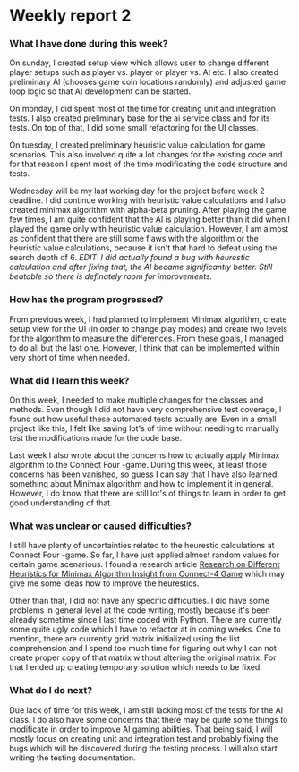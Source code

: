 # Weekly report 2

### What I have done during this week?

On sunday, I created setup view which allows user to change different player setups such as player vs. player or player vs. AI etc. I also created preliminary AI (chooses game coin locations randomly) and adjusted game loop logic so that AI development can be started.

On monday, I did spent most of the time for creating unit and integration tests. I also created preliminary base for the ai service class and for its tests. On top of that, I did some small refactoring for the UI classes.

On tuesday, I created preliminary heuristic value calculation for game scenarios. This also involved quite a lot changes for the existing code and for that reason I spent most of the time modificating the code structure and tests.

Wednesday will be my last working day for the project before week 2 deadline. I did continue working with heuristic value calculations and I also created minimax algorithm with alpha-beta pruning. After playing the game few times, I am quite confident that the AI is playing better than it did when I played the game only with heuristic value calculation. However, I am almost as confident that there are still some flaws with the algorithm or the heuristic value calculations, because it isn't that hard to defeat using the search depth of 6. *EDIT: I did actually found a bug with heurestic calculation and after fixing that, the AI became significantly better. Still beatable so there is definately room for improvements.*

### How has the program progressed?

From previous week, I had planned to implement Minimax algorithm, create setup view for the UI (in order to change play modes) and create two levels for the algorithm to measure the differences. From these goals, I managed to do all but the last one. However, I think that can be implemented within very short of time when needed.

### What did I learn this week?

On this week, I needed to make multiple changes for the classes and methods. Even though I did not have very comprehensive test coverage, I found out how useful these automated tests actually are. Even in a small project like this, I felt like saving lot's of time without needing to manually test the modifications made for the code base.

Last week I also wrote about the concerns how to actually apply Minimax algorithm to the Connect Four -game. During this week, at least those concerns has been vanished, so guess I can say that I have also learned something about Minimax algorithm and how to implement it in general. However, I do know that there are still lot's of things to learn in order to get good understanding of that.

### What was unclear or caused difficulties?

I still have plenty of uncertainties related to the heurestic calculations at Connect Four -game. So far, I have just applied almost random values for certain game scenarious. I found a research article [Research on Different Heuristics for Minimax Algorithm Insight from Connect-4 Game](https://www.researchgate.net/publication/331552609_Research_on_Different_Heuristics_for_Minimax_Algorithm_Insight_from_Connect-4_Game) which may give me some ideas how to improve the heurestics.

Other than that, I did not have any specific difficulties. I did have some problems in general level at the code writing, mostly because it's been already sometime since I last time coded with Python. There are currently some quite ugly code which I have to refactor at in coming weeks. One to mention, there are currently grid matrix initialized using the list comprehension and I spend too much time for figuring out why I can not create proper copy of that matrix without altering the original matrix. For that I ended up creating temporary solution which needs to be fixed.

### What do I do next?

Due lack of time for this week, I am still lacking most of the tests for the AI class. I do also have some concerns that there may be quite some things to modificate in order to improve AI gaming abilities. That being said, I will mostly focus on creating unit and integration test and probably fixing the bugs which will be discovered during the testing process. I will also start writing the testing documentation.